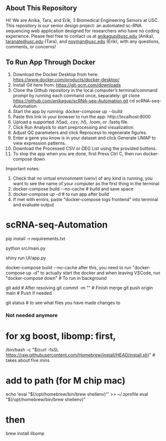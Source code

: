 ## About This Repository
Hi! We are Anika, Tara, and Erik, 3 Biomedical Engineering Seniors at USC. This repository is our senior design project: an automated sc-RNA sequencing web application designed for researchers who have no coding experience. Please feel free to contact us at anikagup@usc.edu (Anika), taranate@usc.edu (Tara), and noyman@usc.edu (Erik), with any questions, comments, or concerns!

## To Run App Through Docker
1. Download the Docker Desktop from here: https://www.docker.com/products/docker-desktop/
2. Install Git here from: https://git-scm.com/downloads
3. Clone the Github repository in the local computer’s terminal/command prompt by running each command once, separately: 
git clone https://github.com/anikagup/scRNA-seq-Automation.git
cd scRNA-seq-Automation
4. Start the app by running: docker-compose up --build
5. Paste this link in your browser to run the app: http://localhost:8000
6. Upload a supported .h5ad, .csv, .h5, .loom, or .fastq file.
7. Click Run Analysis to start preprocessing and visualization.
8. Adjust QC parameters and click Reprocess to regenerate figures.
9. Enter a gene you know is in your dataset and click Generate UMAP to view expression patterns.
10. Download the Processed CSV or DEG List using the provided buttons.
11. To stop the app when you are done, first Press Ctrl C, then run 
docker-compose down

Important notes:
1.  Check that no virtual environment (venv) of any kind is running, you want to see the name of your computer as the first thing in the terminal 
2. docker-compose build --no-cache # build and save space
3. docker-compose up -d # to run app after build
4. If met with errors, paste "docker-compose logs frontend" into terminal and evaluate output 


# scRNA-seq-Automation

pip install -r requirements.txt

python src/main.py

shiny run UI/app.py

docker-compose build --no-cache
after this, you need to run "docker-compose up -d" to actually start the docker
and when leaving VSCode, run "docker-compose down"  # To run in background

git add <file>        # After resolving
git commit -m "<message>" # Finish merge
git push origin main   # Push if needed

git status # to see what files you have made changes to

### Not needed anymore 
# for xg boost, libomp: first,
/bin/bash -c "$(curl -fsSL https://raw.githubusercontent.com/Homebrew/install/HEAD/install.sh)" # takes about five mins
# add to path (for M chip mac)
echo 'eval "$(/opt/homebrew/bin/brew shellenv)"' >> ~/.zprofile
eval "$(/opt/homebrew/bin/brew shellenv)"
# then
brew install libomp